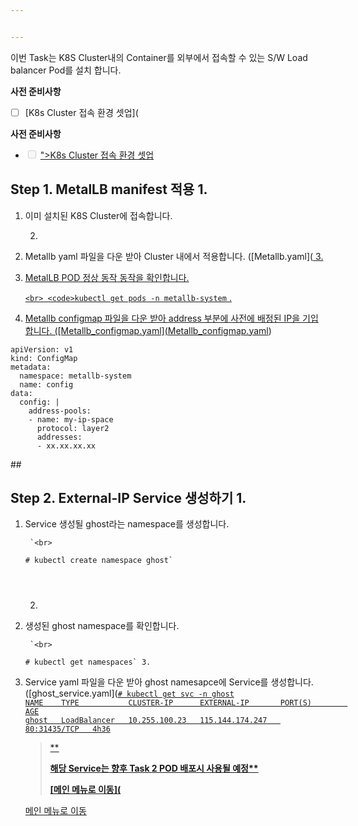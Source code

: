 ```yaml
---


---
```


<p>이번 Task는 K8S Cluster내의 Container를 외부에서 접속할 수 있는 S/W Load balancer Pod를 설치 합니다.

**사전 준비사항** 
 - [ ] [K8s Cluster 접속 환경 셋업](</p>
<p><strong>사전 준비사항</strong></p>
<ul>
<li class="task-list-item"><input type="checkbox" class="task-list-item-checkbox" disabled=""> <a href="https://github.com/netappkr/NDX_Handsonworkshop-/blob/master/K8s_on_MultiCloud/OnPremNKS.md)    

## ">K8s Cluster 접속 환경 셋업</a></li>
</ul>
<h2 id="step-1.-metallb-manifest--적용">Step 1. MetalLB manifest  적용 
1. </h2>
<ol>
<li>
<p>이미 설치된  K8S Cluster에 접속합니다.

2.  </p>
</li>
<li>
<p>Metallb yaml 파일을 다운 받아 Cluster 내에서 적용합니다. ([Metallb.yaml](<a href="https://github.com/netappkr/NDX_Handsonworkshop-/blob/master/sourcefile/metallb.yaml))  

`">Metallb.yaml</a>)<br>
<code>kubectl apply -f https://raw.githubusercontent.com/google/metallb/v0.7.3/manifests/metallb.yaml`
3. </code></p>
</li>
<li>
<p>MetalLB POD 정상 동작 동작을 확인합니다.

`<br>
<code>kubectl get pods -n metallb-system`
. </code></p>
</li>
<li>
<p>Metallb configmap 파일을 다운 받아 address 부분에 사전에 배정된 IP을 기입합니다. ([Metallb_configmap.yaml](<a href="https://github.com/netappkr/NDX_Handsonworkshop-/blob/master/sourcefile/metallbconfigmap.yaml))">Metallb_configmap.yaml</a>)</p>
</li>
</ol>
 <pre class="  language-undefined"><code class="prism language-&quot;NotActions&quot;:  language-undefined">apiVersion: v1
kind: ConfigMap
metadata:
  namespace: metallb-system
  name: config
data:
  config: |
    address-pools:
    - name: my-ip-space
      protocol: layer2
      addresses:
      - xx.xx.xx.xx </code></pre>
## <h2 id="step-2.-external-ip-service--생성하기">Step 2. External-IP Service  생성하기 
1. </h2>
<ol>
<li>
<p>Service 생성될 ghost라는 namespace를 생성합니다.

     `<br>
<code># kubectl create namespace ghost`
     
2. </code></p>
</li>
<li>
<p>생성된 ghost namespace를 확인합니다. 

     `<br>
<code># kubectl get namespaces`
3.  </code></p>
</li>
<li>
<p>Service yaml 파일을 다운 받아 ghost namesapce에 Service를 생성합니다.([ghost_service.yaml](<a href="https://github.com/netappkr/NDX_Handsonworkshop-/blob/master/sourcefile/ghost_service.yaml))

       `">ghost_service.yaml</a>)<br>
<code># kubectl apply -f ghost_service.yaml`
. </code></p>
</li>
<li>
<p>생성된 Service와 해당됭 External IP를 확인합니다.</p>
</li>
</ol>
<pre class="  language-undefined"><code class="prism language-&quot;NotActions&quot;:  language-undefined"># kubectl get svc -n ghost
NAME    TYPE           CLUSTER-IP      EXTERNAL-IP       PORT(S)        AGE
ghost   LoadBalancer   10.255.100.23   115.144.174.247   80:31435/TCP   4h36</code></pre> 

> **<blockquote>
<p><strong>해당 Service는 향후 Task 2 POD 배포시 사용될 예정** 

[메인 메뉴로 이동](</strong></p>
</blockquote>
<p><a href="https://github.com/netappkr/NDX_Handsonworkshop-/)
   ">메인 메뉴로 이동</a></p>

<!--stackedit_data:
eyJoaXN0b3J5IjpbLTkyOTIzNDk5MiwxOTEzODk3OTg4XX0=
-->